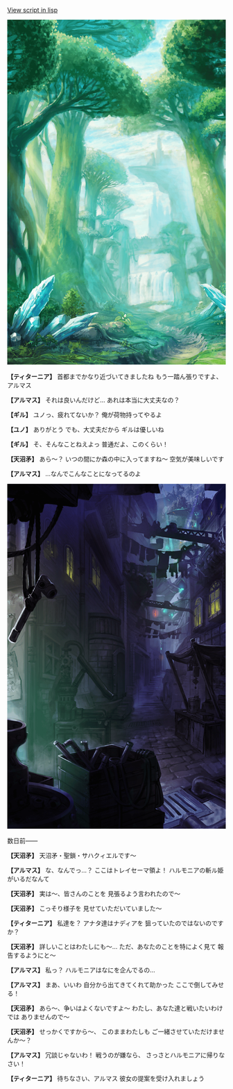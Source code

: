 [View script in lisp](../scripts/100203011.txt)

![forest.png](../images/backgrounds/forest.png)

**【ティターニア】**
首都までかなり近づいてきましたね
もう一踏ん張りですよ、アルマス

**【アルマス】**
それは良いんだけど…
あれは本当に大丈夫なの？

**【ギル】**
ユノっ、疲れてないか？
俺が荷物持ってやるよ

**【ユノ】**
ありがとう
でも、大丈夫だから
ギルは優しいね

**【ギル】**
そ、そんなことねえよっ
普通だよ、このくらい！

**【天沼矛】**
あら～？
いつの間にか森の中に入ってますね～
空気が美味しいです

**【アルマス】**
…なんでこんなことになってるのよ

![201_slum.png](../images/backgrounds/201_slum.png)

数日前――

**【天沼矛】**
天沼矛・聖鎖・サハクィエルです～

**【アルマス】**
な、なんでっ…？
ここはトレイセーマ領よ！
ハルモニアの斬ル姫がいるだなんて

**【天沼矛】**
実は～、皆さんのことを
見張るよう言われたので～

**【天沼矛】**
こっそり様子を
見せていただいていました～

**【ティターニア】**
私達を？
アナタ達はナディアを
狙っていたのではないのですか？

**【天沼矛】**
詳しいことはわたしにも～…
ただ、あなたのことを特によく見て
報告するようにと～

**【アルマス】**
私っ？
ハルモニアはなにを企んでるの…

**【アルマス】**
まあ、いいわ
自分から出てきてくれて助かった
ここで倒してみせる！

**【天沼矛】**
あら～、争いはよくないですよ～
わたし、あなた達と戦いたいわけでは
ありませんので～

**【天沼矛】**
せっかくですから～、
このままわたしも
ご一緒させていただけませんか～？

**【アルマス】**
冗談じゃないわ！
戦うのが嫌なら、
さっさとハルモニアに帰りなさい！

**【ティターニア】**
待ちなさい、アルマス
彼女の提案を受け入れましょう
